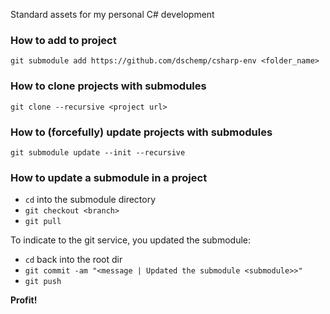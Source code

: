 Standard assets for my personal C# development

### How to add to project
`git submodule add https://github.com/dschemp/csharp-env <folder_name>`

### How to clone projects with submodules
`git clone --recursive <project url>`

### How to (forcefully) update projects with submodules
`git submodule update --init --recursive`

### How to update a submodule in a project
- `cd` into the submodule directory
- `git checkout <branch>`
- `git pull`

To indicate to the git service, you updated the submodule:

- `cd` back into the root dir
- `git commit -am "<message | Updated the submodule <submodule>>"`
- `git push`

__Profit!__
